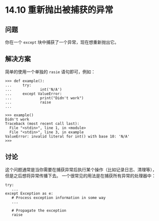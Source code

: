# 14.10 重新抛出被捕获的异常

## 问题

你在一个 `except` 块中捕获了一个异常，现在想重新抛出它。

## 解决方案

简单的使用一个单独的 `rasie` 语句即可，例如：

```
>>> def example():
...     try:
...             int('N/A')
...     except ValueError:
...             print("Didn't work")
...             raise
...

>>> example()
Didn't work
Traceback (most recent call last):
  File "<stdin>", line 1, in <module>
  File "<stdin>", line 3, in example
ValueError: invalid literal for int() with base 10: 'N/A'
>>>
```

## 讨论

这个问题通常是当你需要在捕获异常后执行某个操作（比如记录日志、清理等），但是之后想将异常传播下去。 一个很常见的用法是在捕获所有异常的处理器中：

```
try:
   ...
except Exception as e:
   # Process exception information in some way
   ...

   # Propagate the exception
   raise
```